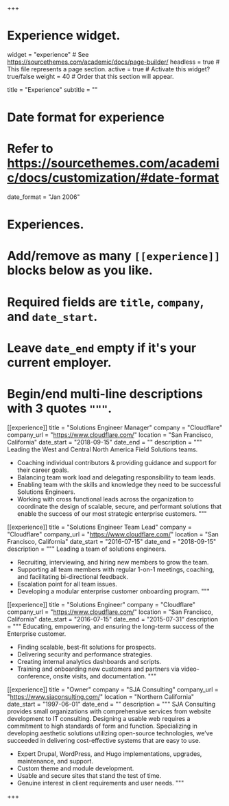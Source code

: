 +++
# Experience widget.
widget = "experience"  # See https://sourcethemes.com/academic/docs/page-builder/
headless = true  # This file represents a page section.
active = true  # Activate this widget? true/false
weight = 40  # Order that this section will appear.

title = "Experience"
subtitle = ""

# Date format for experience
#   Refer to https://sourcethemes.com/academic/docs/customization/#date-format
date_format = "Jan 2006"

# Experiences.
#   Add/remove as many `[[experience]]` blocks below as you like.
#   Required fields are `title`, `company`, and `date_start`.
#   Leave `date_end` empty if it's your current employer.
#   Begin/end multi-line descriptions with 3 quotes `"""`.
[[experience]]
  title = "Solutions Engineer Manager"
  company = "Cloudflare"
  company_url = "https://www.cloudflare.com/"
  location = "San Francisco, California"
  date_start = "2018-09-15"
  date_end = ""
  description = """
  Leading the West and Central North America Field Solutions teams.

  * Coaching individual contributors & providing guidance and support for their career goals.
  * Balancing team work load and delegating responsibility to team leads.
  * Enabling team with the skills and knowledge they need to be successful Solutions Engineers.
  * Working with cross functional leads across the organization to coordinate the design of scalable, secure, and performant solutions that enable the success of our most strategic enterprise customers.
  """

[[experience]]
  title = "Solutions Engineer Team Lead"
  company = "Cloudflare"
  company_url = "https://www.cloudflare.com/"
  location = "San Francisco, California"
  date_start = "2016-07-15"
  date_end = "2018-09-15"
  description = """
  Leading a team of solutions engineers.

  * Recruiting, interviewing, and hiring new members to grow the team.
  * Supporting all team members with regular 1-on-1 meetings, coaching, and facilitating bi-directional feedback.
  * Escalation point for all team issues.
  * Developing a modular enterprise customer onboarding program.
  """

[[experience]]
  title = "Solutions Engineer"
  company = "Cloudflare"
  company_url = "https://www.cloudflare.com/"
  location = "San Francisco, California"
  date_start = "2016-07-15"
  date_end = "2015-07-31"
  description = """
  Educating, empowering, and ensuring the long-term success of the Enterprise customer.

  * Finding scalable, best-fit solutions for prospects.
  * Delivering security and performance strategies.
  * Creating internal analytics dashboards and scripts.
  * Training and onboarding new customers and partners via video-conference, onsite visits, and documentation.
  """

[[experience]]
  title = "Owner"
  company = "SJA Consulting"
  company_url = "https://www.sjaconsulting.com/"
  location = "Northern California"
  date_start = "1997-06-01"
  date_end = ""
  description = """
  SJA Consulting provides small organizations with comprehensive services from website development to IT consulting. Designing a usable web requires a commitment to high standards of form and function. Specializing in developing aesthetic solutions utilizing open-source technologies, we’ve succeeded in delivering cost-effective systems that are easy to use.

  * Expert Drupal, WordPress, and Hugo implementations, upgrades, maintenance, and support.
  * Custom theme and module development.
  * Usable and secure sites that stand the test of time.
  * Genuine interest in client requirements and user needs.
  """

+++
